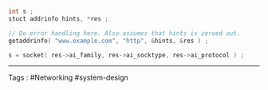 ```c
int s ;
stuct addrinfo hints, *res ; 

// Do error handling here. Also assumes that hints is zeroed out. 
getaddrinfo( "www.example.com", "http", &hints, &res ) ; 

s = socket( res->ai_family, res->ai_socktype, res->ai_protocol ) ; 
```

----

Tags : #Networking #system-design 